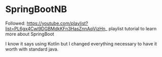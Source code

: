 # SpringBootNB

Followed: https://youtube.com/playlist?list=PL6gx4Cwl9DGBMdkKFn3HasZnnAqVjzHn_  playlist tutorial to learn more about SpringBoot

I know it says using Kotlin but I changed everything necessary to have it worth with standard java.
